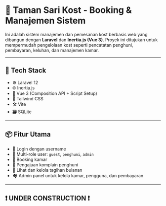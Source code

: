 # 🏡 Taman Sari Kost - Booking & Manajemen Sistem

Ini adalah sistem manajemen dan pemesanan kost berbasis web yang dibangun dengan **Laravel** dan **Inertia.js (Vue 3)**. Proyek ini ditujukan untuk mempermudah pengelolaan kost seperti pencatatan penghuni, pembayaran, keluhan, dan manajemen kamar.

---

## 🚀 Tech Stack

- ⚙️ Laravel 12
- 🌐 Inertia.js
- 🔮 Vue 3 (Composition API + Script Setup)
- 🎨 Tailwind CSS
- 🛠️ Vite
- 🗃️ SQLite

---

## 📦 Fitur Utama

- 🔐 Login dengan username
- 👤 Multi-role user: `guest`, `penghuni`, `admin`
- 📅 Booking kamar
- 💬 Pengajuan komplain penghuni
- 💸 Lihat dan kelola tagihan bulanan
- 🏘️ Admin panel untuk kelola kamar, pengguna, dan pembayaran
---


## ❗ UNDER CONSTRUCTION ❗
